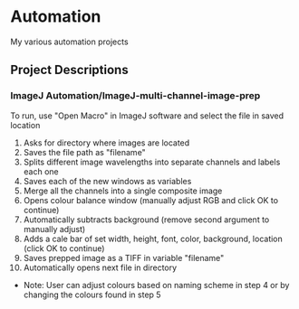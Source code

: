 <h1> Automation </h1>

<p> My various automation projects </p>

<h2>Project Descriptions</h2>

<h3><b>ImageJ Automation/ImageJ-multi-channel-image-prep</b></h3>
<p> To run, use "Open Macro" in ImageJ software and select the file in saved location </p>
<ol>
  <li> Asks for directory where images are located </li>
  <li> Saves the file path as "filename" </li>
  <li> Splits different image wavelengths into separate channels and labels each one </li>
  <li> Saves each of the new windows as variables </li>
  <li> Merge all the channels into a single composite image </li>
  <li> Opens colour balance window (manually adjust RGB and click OK to continue) </li>
  <li> Automatically subtracts background (remove second argument to manually adjust) </li>
  <li> Adds a cale bar of set width, height, font, color, background, location (click OK to continue) </li>
  <li> Saves prepped image as a TIFF in variable "filename" </li>
  <li> Automatically opens next file in directory </li>
</ol>

<ul>
  <li> Note: User can adjust colours based on naming scheme in step 4 or by changing the colours found in step 5</li>
</ul>
